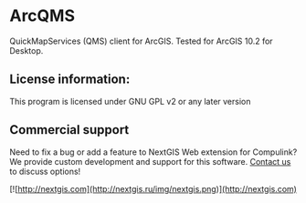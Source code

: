 # ArcQMS
QuickMapServices (QMS) client for ArcGIS. Tested for ArcGIS 10.2 for Desktop.

License information:
-------------
This program is licensed under GNU GPL v2 or any later version

Commercial support
----------
Need to fix a bug or add a feature to NextGIS Web extension for Compulink? We provide custom development and support for this software. [Contact us](http://nextgis.ru/en/contact/) to discuss options!

[![http://nextgis.com](http://nextgis.ru/img/nextgis.png)](http://nextgis.com)
